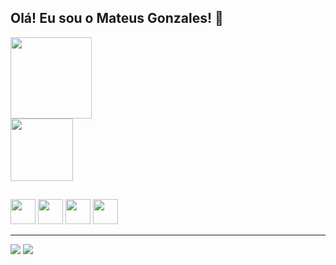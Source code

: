 ## Olá! Eu sou o Mateus Gonzales! 👋

<div>
  <a href="https://github.com/mateusgonzales">
    <img aligne="center" height="130cm" src="https://github-readme-stats.vercel.app/api?username=mateusgonzales&show_icons=true&theme=tokyonight&include_all_commits=true&count_private=true" /></a>
<div>
<div>
 <a href="https://github.com/mateusgonzales">
    <img aligne="center" height="100cm" src="https://github-readme-stats.vercel.app/api/top-langs/?username=mateusgonzales&layout=compact&langs_count=16&theme=tokyonight"/></a>
</div>

##  
  
<div>
  <img aligne="center" height="40" widght="40" src="https://play-lh.googleusercontent.com/UeiCnTGunCg4qcuBpFoVqG1DgJZqDsnW2CfY5lldp5ZfcQfr65yKTD53V7ug0kaV48g=w600-h300-pc0xffffff-pd" /> 
  <img aligne="center" height="40" widght="40" src="https://logos-world.net/wp-content/uploads/2022/02/Microsoft-Power-BI-Symbol.png" /> 
  <img aligne="center" height="40" widght="40" src="https://upload.wikimedia.org/wikipedia/commons/8/87/Sql_data_base_with_logo.png" /> 
  <img aligne="center" height="40" widght="40" src="https://upload.wikimedia.org/wikipedia/commons/thumb/c/c3/Python-logo-notext.svg/1200px-Python-logo-notext.svg.png" />
</div>

<hr>
  
<div>
  <a href="https://www.linkedin.com/in/mateus-gonzales-cruz-8aa24715a/" target="_blank"><img src="https://img.shields.io/badge/LinkedIn-0077B5?style=for-the-badge&logo=linkedin&logoColor=white" target="_blank"/></a>
  <a href="https://www.instagram.com/mateusmgc_/" target="_blank"><img src="https://img.shields.io/badge/Instagram-E4405F?style=for-the-badge&logo=instagram&logoColor=white" target="_blank"/></a>
</div>
